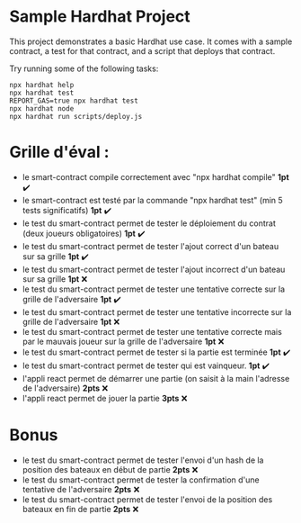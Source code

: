 # Sample Hardhat Project

This project demonstrates a basic Hardhat use case. It comes with a sample contract, a test for that contract, and a script that deploys that contract.

Try running some of the following tasks:

```shell
npx hardhat help
npx hardhat test
REPORT_GAS=true npx hardhat test
npx hardhat node
npx hardhat run scripts/deploy.js
```
# Grille d'éval :

- le smart-contract compile correctement avec "npx hardhat compile" **1pt** :heavy_check_mark:
- le smart-contract est testé par la commande "npx hardhat test" (min 5 tests significatifs) **1pt** :heavy_check_mark:
- le test du smart-contract permet de tester le déploiement du contrat (deux joueurs obligatoires) **1pt** :heavy_check_mark:
- le test du smart-contract permet de tester l'ajout correct d'un bateau sur sa grille **1pt** :heavy_check_mark:
- le test du smart-contract permet de tester l'ajout incorrect d'un bateau sur sa grille **1pt** :x:
- le test du smart-contract permet de tester une tentative correcte sur la grille de l'adversaire **1pt** :heavy_check_mark:
- le test du smart-contract permet de tester une tentative incorrecte sur la grille de l'adversaire **1pt** :x:
- le test du smart-contract permet de tester une tentative correcte mais par le mauvais joueur sur la grille de l'adversaire **1pt** :x:
- le test du smart-contract permet de tester si la partie est terminée **1pt** :heavy_check_mark:
- le test du smart-contract permet de tester qui est vainqueur. **1pt** :heavy_check_mark:
- l'appli react permet de démarrer une partie (on saisit à la main l'adresse de l'adversaire) **2pts** :x:
- l'appli react permet de jouer la partie **3pts** :x:

# Bonus
- le test du smart-contract permet de tester l'envoi d'un hash de la position des bateaux en début de partie **2pts** :x:
- le test du smart-contract permet de tester la confirmation d'une tentative de l'adversaire **2pts** :x:
- le test du smart-contract permet de tester l'envoi de la position des bateaux en fin de partie **2pts** :x:

